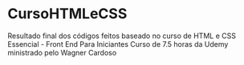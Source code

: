 # CursoHTMLeCSS
Resultado final dos códigos feitos baseado no curso de HTML e CSS Essencial - Front End Para Iniciantes
Curso de 7.5 horas da Udemy ministrado pelo Wagner Cardoso
